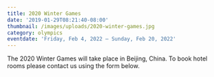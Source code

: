 ```yaml
---
title: 2020 Winter Games
date: '2019-01-29T08:21:40-08:00'
thumbnail: /images/uploads/2020-winter-games.jpg
category: olympics
eventdate: 'Friday, Feb 4, 2022 – Sunday, Feb 20, 2022'
---
```


The 2020 Winter Games will take place in Beijing, China. To book hotel rooms please contact us using the form below.
